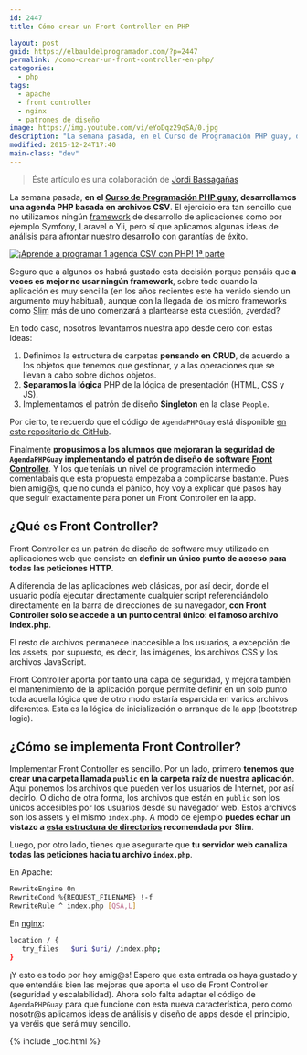 ```yaml
---
id: 2447
title: Cómo crear un Front Controller en PHP

layout: post
guid: https://elbauldelprogramador.com/?p=2447
permalink: /como-crear-un-front-controller-en-php/
categories:
  - php
tags:
  - apache
  - front controller
  - nginx
  - patrones de diseño
image: https://img.youtube.com/vi/eYoDqz29qSA/0.jpg
description: "La semana pasada, en el Curso de Programación PHP guay, desarrollamos una agenda PHP basada en archivos CSV. El ejercicio era tan sencillo que no utilizamos ningún framework de desarrollo de aplicaciones como por ejemplo Symfony, Laravel o Yii, pero sí que aplicamos algunas ideas de análisis para afrontar nuestro desarrollo con garantías de éxito."
modified: 2015-12-24T17:40
main-class: "dev"
---
```

> Éste artículo es una colaboración de [Jordi Bassagañas][1]

La semana pasada, **en el [Curso de Programación PHP guay][2], desarrollamos una agenda PHP basada en archivos CSV**. El ejercicio era tan sencillo que no utilizamos ningún [framework][3] de desarrollo de aplicaciones como por ejemplo Symfony, Laravel o Yii, pero sí que aplicamos algunas ideas de análisis para afrontar nuestro desarrollo con garantías de éxito.

[![¡Aprende a programar 1 agenda CSV con PHP! 1ª parte][4]][5]

<!--ad-->

Seguro que a algunos os habrá gustado esta decisión porque pensáis que **a veces es mejor no usar ningún framework**, sobre todo cuando la aplicación es muy sencilla (en los años recientes este ha venido siendo un argumento muy habitual), aunque con la llegada de los micro frameworks como [Slim][6] más de uno comenzará a plantearse esta cuestión, ¿verdad?

En todo caso, nosotros levantamos nuestra app desde cero con estas ideas:

  1. Definimos la estructura de carpetas **pensando en CRUD**, de acuerdo a los objetos que tenemos que gestionar, y a las operaciones que se llevan a cabo sobre dichos objetos.
  2. **Separamos la lógica** PHP de la lógica de presentación (HTML, CSS y JS).
  3. Implementamos el patrón de diseño **Singleton** en la clase `People`.

Por cierto, te recuerdo que el código de `AgendaPHPGuay` está disponible [en este repositorio de GitHub][7].

Finalmente **propusimos a los alumnos que mejoraran la seguridad de `AgendaPHPGuay` implementando el patrón de diseño de software [Front Controller][8]**. Y los que teníais un nivel de programación intermedio comentabais que esta propuesta empezaba a complicarse bastante. Pues bien amig@s, que no cunda el pánico, hoy voy a explicar qué pasos hay que seguir exactamente para poner un Front Controller en la app.

## ¿Qué es Front Controller?

Front Controller es un patrón de diseño de software muy utilizado en aplicaciones web que consiste en **definir un único punto de acceso para todas las peticiones HTTP**.

A diferencia de las aplicaciones web clásicas, por así decir, donde el usuario podía ejecutar directamente cualquier script referenciándolo directamente en la barra de direcciones de su navegador, **con Front Controller solo se accede a un punto central único: el famoso archivo index.php**.

El resto de archivos permanece inaccesible a los usuarios, a excepción de los assets, por supuesto, es decir, las imágenes, los archivos CSS y los archivos JavaScript.

Front Controller aporta por tanto una capa de seguridad, y mejora también el mantenimiento de la aplicación porque permite definir en un solo punto toda aquella lógica que de otro modo estaría esparcida en varios archivos diferentes. Esta es la lógica de inicialización o arranque de la app (bootstrap logic).

## ¿Cómo se implementa Front Controller?

Implementar Front Controller es sencillo. Por un lado, primero **tenemos que crear una carpeta llamada `public` en la carpeta raíz de nuestra aplicación**. Aquí ponemos los archivos que pueden ver los usuarios de Internet, por así decirlo. O dicho de otra forma, los archivos que están en `public` son los únicos accesibles por los usuarios desde su navegador web. Estos archivos son los assets y el mismo `index.php`. A modo de ejemplo **puedes echar un vistazo a [esta estructura de directorios][9] recomendada por Slim**.

Luego, por otro lado, tienes que asegurarte que **tu servidor web canaliza todas las peticiones hacia tu archivo `index.php`**.

En Apache:

```bash
RewriteEngine On
RewriteCond %{REQUEST_FILENAME} !-f
RewriteRule ^ index.php [QSA,L]

```

En [nginx][10]:

```bash
location / {
   try_files   $uri $uri/ /index.php;
}

```

¡Y esto es todo por hoy amig@s! Espero que esta entrada os haya gustado y que entendáis bien las mejoras que aporta el uso de Front Controller (seguridad y escalabilidad). Ahora solo falta adaptar el código de `AgendaPHPGuay` para que funcione con esta nueva característica, pero como nosotr@s aplicamos ideas de análisis y diseño de apps desde el principio, ya veréis que será muy sencillo.



 [1]: http://programarivm.com
 [2]: http://programarivm.com/2014/10/felicidades-ya-terminamos-la-programacion-de-la-agenda-csv-con-php/ "Curso de Programación PHP guay"
 [3]: https://elbauldelprogramador.com/los-10-mejores-frameworks-gratis-de-aplicaciones-web/ "Los 11 Mejores Frameworks gratuitos para Aplicaciones Web"
 [4]: https://img.youtube.com/vi/eYoDqz29qSA/0.jpg
 [5]: http://www.youtube.com/watch?v=eYoDqz29qSA "Imágenes enlazadas"
 [6]: http://www.slimframework.com/ "Slim Framework"
 [7]: https://github.com/programarivm/phpguay/tree/master/agenda "AgendaPHPGuay disponible en GitHub"
 [8]: http://en.wikipedia.org/wiki/Front_Controller_pattern "Front Controller"
 [9]: http://www.slimframework.com/news/how-to-organize-a-large-slim-framework-application "Estructura de directorios de una app MVC"
 [10]: https://elbauldelprogramador.com/instalacion-optimizacion-servidor-web-nginx-i/ "Instalación y optimización de un servidor web con Nginx (I)"

{% include _toc.html %}
